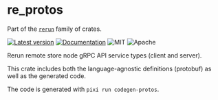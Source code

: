 # re_protos

Part of the [`rerun`](https://github.com/rerun-io/rerun) family of crates.

[![Latest version](https://img.shields.io/crates/v/re_protos.svg)](https://crates.io/crates/re_protos)
[![Documentation](https://docs.rs/re_protos/badge.svg)](https://docs.rs/re_protos)
![MIT](https://img.shields.io/badge/license-MIT-blue.svg)
![Apache](https://img.shields.io/badge/license-Apache-blue.svg)

Rerun remote store node gRPC API service types (client and server).

This crate includes both the language-agnostic definitions (protobuf) as well as the generated code.

The code is generated with `pixi run codegen-protos`.
